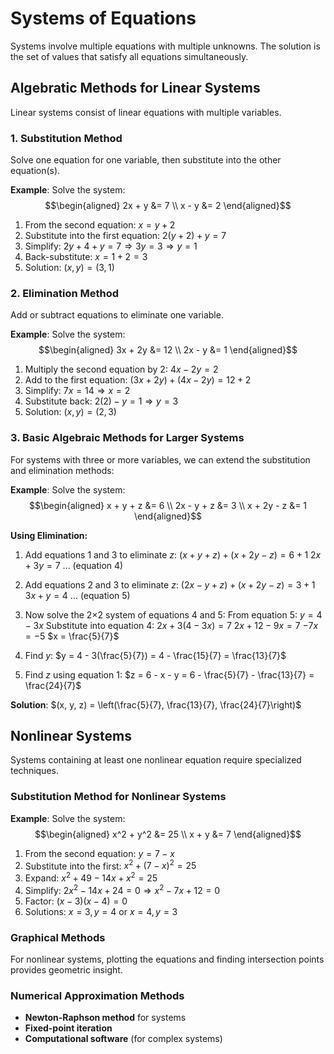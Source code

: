 # Systems of Equations

Systems involve multiple equations with multiple unknowns. The solution is the set of values that satisfy all equations simultaneously.

## Algebratic Methods for Linear Systems

Linear systems consist of linear equations with multiple variables.

### 1. Substitution Method

Solve one equation for one variable, then substitute into the other equation(s).

**Example**: Solve the system:
$$\begin{aligned}
2x + y &= 7 \\
x - y &= 2
\end{aligned}$$

1. From the second equation: $x = y + 2$
2. Substitute into the first equation: $2(y + 2) + y = 7$
3. Simplify: $2y + 4 + y = 7 \Rightarrow 3y = 3 \Rightarrow y = 1$
4. Back-substitute: $x = 1 + 2 = 3$
5. Solution: $(x, y) = (3, 1)$

### 2. Elimination Method

Add or subtract equations to eliminate one variable.

**Example**: Solve the system:
$$\begin{aligned}
3x + 2y &= 12 \\
2x - y &= 1
\end{aligned}$$

1. Multiply the second equation by 2: $4x - 2y = 2$
2. Add to the first equation: $(3x + 2y) + (4x - 2y) = 12 + 2$
3. Simplify: $7x = 14 \Rightarrow x = 2$
4. Substitute back: $2(2) - y = 1 \Rightarrow y = 3$
5. Solution: $(x, y) = (2, 3)$

### 3. Basic Algebraic Methods for Larger Systems

For systems with three or more variables, we can extend the substitution and elimination methods:

**Example**: Solve the system:
$$\begin{aligned}
x + y + z &= 6 \\
2x - y + z &= 3 \\
x + 2y - z &= 1
\end{aligned}$$

**Using Elimination:**

1. Add equations 1 and 3 to eliminate $z$:
   $(x + y + z) + (x + 2y - z) = 6 + 1$
   $2x + 3y = 7$ ... (equation 4)

2. Add equations 2 and 3 to eliminate $z$:
   $(2x - y + z) + (x + 2y - z) = 3 + 1$
   $3x + y = 4$ ... (equation 5)

3. Now solve the 2×2 system of equations 4 and 5:
   From equation 5: $y = 4 - 3x$
   Substitute into equation 4: $2x + 3(4 - 3x) = 7$
   $2x + 12 - 9x = 7$
   $-7x = -5$
   $x = \frac{5}{7}$

4. Find $y$: $y = 4 - 3(\frac{5}{7}) = 4 - \frac{15}{7} = \frac{13}{7}$

5. Find $z$ using equation 1: $z = 6 - x - y = 6 - \frac{5}{7} - \frac{13}{7} = \frac{24}{7}$

**Solution**: $(x, y, z) = \left(\frac{5}{7}, \frac{13}{7}, \frac{24}{7}\right)$

<!--- IGNORE FOR NOW
**Note**: For larger systems or more complex cases, matrix methods (covered in the [Linear Algebra](../Linear Algebra/01 Systems of Linear Equations.md) section) provide more systematic approaches.
--->

## Nonlinear Systems

Systems containing at least one nonlinear equation require specialized techniques.

### Substitution Method for Nonlinear Systems

**Example**: Solve the system:
$$\begin{aligned}
x^2 + y^2 &= 25 \\
x + y &= 7
\end{aligned}$$

1. From the second equation: $y = 7 - x$
2. Substitute into the first: $x^2 + (7 - x)^2 = 25$
3. Expand: $x^2 + 49 - 14x + x^2 = 25$
4. Simplify: $2x^2 - 14x + 24 = 0 \Rightarrow x^2 - 7x + 12 = 0$
5. Factor: $(x - 3)(x - 4) = 0$
6. Solutions: $x = 3, y = 4$ or $x = 4, y = 3$

### Graphical Methods

For nonlinear systems, plotting the equations and finding intersection points provides geometric insight.

### Numerical Approximation Methods

- **Newton-Raphson method** for systems
- **Fixed-point iteration**
- **Computational software** (for complex systems)